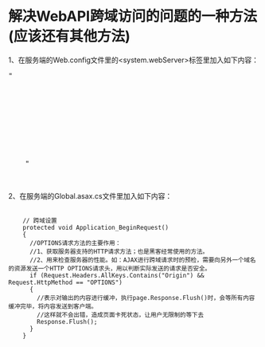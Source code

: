 # 解决WebAPI跨域访问的问题的一种方法(应该还有其他方法)
1、在服务端的Web.config文件里的<system.webServer>标签里加入如下内容：

   <pre>"
    <httpProtocol>
      <customHeaders>
        <!--响应类型 (值为逗号分隔的一个字符串，表明服务器支持的所有跨域请求的方法)-->
        <add name="Access-Control-Allow-Methods" value="GET,POST,PUT,DELETE,OPTIONS" />
        <!--响应头设置（Content-Type：只限于三个值application/x-www-form-urlencoded、multipart/form-data、text/plain）-->
        <add name="Access-Control-Allow-Headers" value="x-requested-with,content-type" />
        <!--如果设置 Access-Control-Allow-Origin:*，则允许所有域名的脚本访问该资源-->
        <add name="Access-Control-Allow-Origin" value="*" />
        <!--<add name="Access-Control-Allow-Origin" value="http://domain1.com, http://domain2.com" />  设置允许跨域访问的网址-->
      </customHeaders>
    </httpProtocol>"
   </pre>

 <br/>
2、在服务端的Global.asax.cs文件里加入如下内容：
 <pre>
   <code>
    // 跨域设置
    protected void Application_BeginRequest()
    {
      //OPTIONS请求方法的主要作用：
      //1、获取服务器支持的HTTP请求方法；也是黑客经常使用的方法。
      //2、用来检查服务器的性能。如：AJAX进行跨域请求时的预检，需要向另外一个域名的资源发送一个HTTP OPTIONS请求头，用以判断实际发送的请求是否安全。
      if (Request.Headers.AllKeys.Contains("Origin") && Request.HttpMethod == "OPTIONS")
      {
        //表示对输出的内容进行缓冲，执行page.Response.Flush()时，会等所有内容缓冲完毕，将内容发送到客户端。
        //这样就不会出错，造成页面卡死状态，让用户无限制的等下去
        Response.Flush();
      }
    }
</code>
 </pre>
